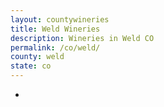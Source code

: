 ```yaml
---
layout: countywineries
title: Weld Wineries
description: Wineries in Weld CO
permalink: /co/weld/
county: weld
state: co
---
```

-
